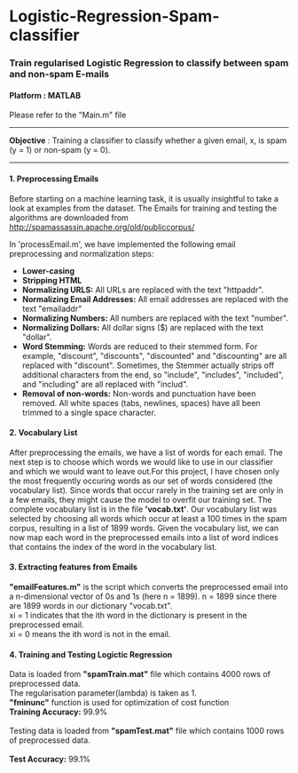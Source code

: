 # Logistic-Regression-Spam-classifier
### Train regularised Logistic Regression to classify between spam and non-spam E-mails
#### Platform : MATLAB


Please refer to the "Main.m" file
___

**Objective** : Training a classifier to classify whether a given email, x, is spam (y = 1) or non-spam (y = 0).
___
#### 1. Preprocessing Emails

Before starting on a machine learning task, it is usually insightful to take a look at examples from the dataset.
The Emails for training and testing the algorithms are downloaded from http://spamassassin.apache.org/old/publiccorpus/

In 'processEmail.m', we have implemented the following email preprocessing and normalization steps:
* **Lower-casing**
* **Stripping HTML**
* **Normalizing URLS:** All URLs are replaced with the text "httpaddr".
* **Normalizing Email Addresses:** All email addresses are replaced with the text "emailaddr"
* **Normalizing Numbers:** All numbers are replaced with the text "number".
* **Normalizing Dollars:** All dollar signs ($) are replaced with the text "dollar".
* **Word Stemming:** Words are reduced to their stemmed form. For example, "discount", "discounts", "discounted" and
"discounting" are all replaced with "discount". Sometimes, the Stemmer actually strips off additional characters from
the end, so "include", "includes", "included", and "including" are all replaced with "includ".
* **Removal of non-words:** Non-words and punctuation have been removed. All white spaces (tabs, newlines, spaces) 
have all been trimmed to a single space character.

#### 2. Vocabulary List

After preprocessing the emails, we have a list of words for each email. The next step is to choose which words we would 
like to use in our classifier and which we would want to leave out.For this project, I have chosen only the most 
frequently occuring words as our set of words considered (the vocabulary list). Since words that occur rarely in the 
training set are only in a few emails, they might cause the model to overfit our training set. The complete vocabulary 
list is in the file **'vocab.txt'**. Our vocabulary list was selected by choosing all words which occur at least a 100 
times in the spam corpus, resulting in a list of 1899 words.
Given the vocabulary list, we can now map each word in the preprocessed emails into a list of word indices that contains
the index of the word in the vocabulary list.


#### 3. Extracting features from Emails

**"emailFeatures.m"** is the script which converts the preprocessed email into a n-dimensional vector of 0s and 1s (here n = 1899).
n = 1899 since there are 1899 words in our dictionary "vocab.txt".<br>
xi = 1 indicates that the ith word in the dictionary is present in the preprocessed email.<br>
xi = 0 means the ith word is not in the email.

#### 4. Training and Testing Logictic Regression
Data is loaded from **"spamTrain.mat"** file which contains 4000 rows of preprocessed data.<br>
The regularisation parameter(lambda) is taken as 1.<br>
**"fminunc"** function is used for optimization of cost function<br>
**Training Accuracy:**  99.9% <br><br>
Testing data is loaded from **"spamTest.mat"** file which contains 1000 rows of preprocessed data. <br><br>
**Test Accuracy:**  99.1%

